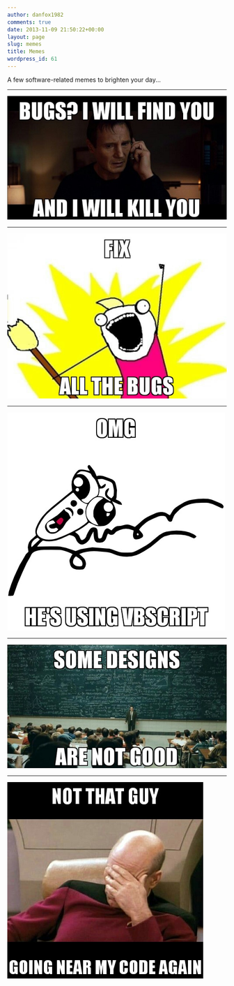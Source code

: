 ```yaml
---
author: danfox1982
comments: true
date: 2013-11-09 21:50:22+00:00
layout: page
slug: memes
title: Memes
wordpress_id: 61
---
```


A few software-related memes to brighten your day...

---

[![I Will Find You](/images/bugs-i-will-find-you.jpg)](/images/bugs-i-will-find-you.jpg)

---

[![Fix All The Bugs](/images/fix-all-the-bugs.jpg)](/images/fix-all-the-bugs.jpg)

---

[![VBScript](/images/vbscript.jpg)](/images/vbscript.jpg)

---

[![Some Designs](/images/some-designs.jpg)](/images/some-designs.jpg)

---

[![Not That Guy](/images/not-that-guy.jpg)](/images/not-that-guy.jpg)
